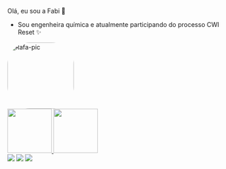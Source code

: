 Olá, eu sou a Fabi 🤗 
- Sou engenheira química e atualmente participando do processo CWI Reset ✨

<img align="center" alt="Rafa-pic" height="150" style="border-radius:50px;" src="https://media.giphy.com/media/H1jSPXCJmo8AZi3gdP/giphy.gif">


<div>
  <a href="https://github.com/fabihmorais">
  <img height="100em" src="https://github-readme-stats.vercel.app/api?username=fabihmorais&show_icons=true&theme=cobalt&include_all_commits=true&count_private=true"/>
  <img height="100em" src="https://github-readme-stats.vercel.app/api/top-langs/?username=fabihmorais&layout=compact&langs_count=7&theme=cobalt"/>
</div>

<div>
  <a href="https://instagram.com/fabihmorais" target="_blank"><img src="https://img.shields.io/badge/-Instagram-%23E4405F?style=for-the-badge&logo=instagram&logoColor=white" target="_blank"></a>
  <a href = "mailto:faabihmorais@gmail.com"><img src="https://img.shields.io/badge/-Gmail-%23333?style=for-the-badge&logo=gmail&logoColor=white" target="_blank"></a>
   <a href="https://www.linkedin.com/in/fabiana-morais-781077108/" target="_blank"><img src="https://img.shields.io/badge/-LinkedIn-%230077B5?style=for-the-badge&logo=linkedin&logoColor=white" target="_blank"></a>
   </div>
 
